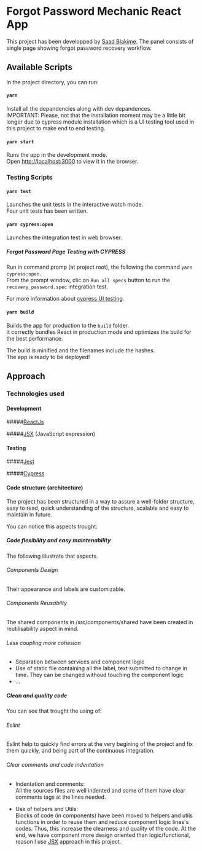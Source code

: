 # Forgot Password Mechanic React App

This project has been developped by [Saad Blakime](https://github.com/Openappdev).
The panel consists of single page showing forgot password recovery workflow.

## Available Scripts

In the project directory, you can run:

#### `yarn`

Install all the depandencies along with dev depandences.<br />
IMPORTANT: Please, not that the installation moment may be a little bit longer due to cypress module installation which is a UI testing tool used in this project to make end to end testing.

#### `yarn start`

Runs the app in the development mode.<br />
Open [http://localhost:3000](http://localhost:3000) to view it in the browser.

### Testing Scripts

#### `yarn test`

Launches the unit tests in the interactive watch mode.<br />
Four unit tests has been written.

#### `yarn cypress:open`

Launches the integration test in web browser.<br />

##### Forgot Password Page Testing with CYPRESS

Run in command promp (at project root), the following the command `yarn cypress:open`.<br />
From the prompt window, clic on `Run all specs` button to run the `recovery_password.spec` integration test.

For more information about [cypress UI testing](https://docs.cypress.io/guides/getting-started/installing-cypress.html#Opening-Cypress).

#### `yarn build`

Builds the app for production to the `build` folder.<br />
It correctly bundles React in production mode and optimizes the build for the best performance.

The build is minified and the filenames include the hashes.<br />
The app is ready to be deployed!

## Approach

### Technologies used

#### Development

#####[ReactJs](https://reactjs.org/)

#####[JSX](https://reactjs.org/docs/introducing-jsx.html) (JavaScript expression)

#### Testing

#####[Jest](https://jestjs.io/docs/ru/tutorial-react)

#####[Cypress](https://www.cypress.io/)

#### Code structure (architecture)

The project has been structured in a way to assure a well-folder structure, easy to read, quick understanding of the structure, scalable and easy to maintain in future.<br />

You can notice this aspects trought:

##### Code flexibility and easy maintenability

The following illustrate that aspects.

###### Components Design

Their appearance and labels are customizable.

###### Components Reusabilty

The shared components in /src/components/shared have been created in reutilisability aspect in mind.

###### Less coupling more cohesion

-   Separation between services and component logic<br />
-   Use of static file containing all the label, text submitted to change in time. They can be changed withoud touching the component logic
-   ...

##### Clean and quality code

You can see that trought the using of:

###### Eslint

Eslint help to quickly find errors at the very begining of the project and fix them quickly, and being part of the continuous integration.

###### Clear comments and code indentation

-   Indentation and comments: <br />
    All the sources files are well indented and some of them have clear comments tags at the lines needed.<br />

-   Use of helpers and Utils: <br />
    Blocks of code (in components) have been moved to helpers and utils functions in order to reuse them and reduce component logic lines's codes. Thus, this increase the clearness and quality of the code. At the end, we have component more design oriented than logic/functional, reason I use [JSX](https://reactjs.org/docs/introducing-jsx.html) approach in this project.

